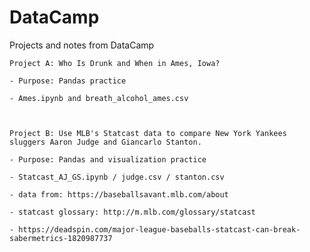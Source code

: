 # DataCamp
Projects and notes from DataCamp

    Project A: Who Is Drunk and When in Ames, Iowa?

    - Purpose: Pandas practice
    
    - Ames.ipynb and breath_alcohol_ames.csv



    Project B: Use MLB's Statcast data to compare New York Yankees sluggers Aaron Judge and Giancarlo Stanton.

    - Purpose: Pandas and visualization practice
    
    - Statcast_AJ_GS.ipynb / judge.csv / stanton.csv
    
    - data from: https://baseballsavant.mlb.com/about
    
    - statcast glossary: http://m.mlb.com/glossary/statcast
    
    - https://deadspin.com/major-league-baseballs-statcast-can-break-sabermetrics-1820987737
